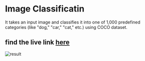 # Image Classificatin
It takes an input image and classifies it into one of 1,000 predefined categories (like "dog," "car," "cat," etc.) using COCO dataset.

## find the live link [here](https://coco-ebon.vercel.app/)

![result](https://res.cloudinary.com/ddo6latuj/image/upload/v1742211536/l3zszljufk3f6vpoptg4.png)